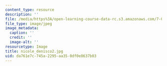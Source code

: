 ```yaml
---
content_type: resource
description: ''
file: /media/https%3A/open-learning-course-data-rc.s3.amazonaws.com/7-01sc-fundamentals-of-biology-fall-2011/da761e7c745a2295aa350df0e8637b03_nicole_denisco2.jpg
file_type: image/jpeg
image_metadata:
  caption: ''
  credit: ''
  image-alt: ''
resourcetype: Image
title: nicole_denisco2.jpg
uid: da761e7c-745a-2295-aa35-0df0e8637b03
---
```

